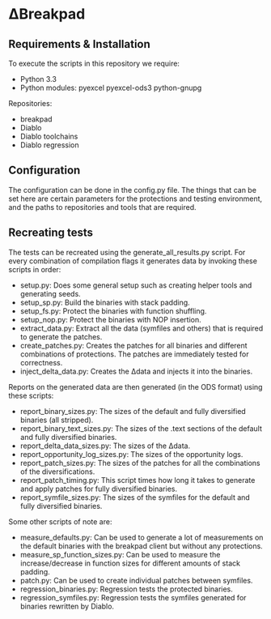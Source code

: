 # ∆Breakpad

## Requirements & Installation
To execute the scripts in this repository we require:
- Python 3.3
- Python modules: pyexcel pyexcel-ods3 python-gnupg

Repositories:
- breakpad
- Diablo
- Diablo toolchains
- Diablo regression

## Configuration
The configuration can be done in the config.py file. The things that can be set here are certain parameters for the protections and testing environment, and the paths to repositories and tools that are required.

## Recreating tests
The tests can be recreated using the generate_all_results.py script. For every combination of compilation flags it generates data by invoking these scripts in order:
- setup.py: Does some general setup such as creating helper tools and generating seeds.
- setup_sp.py: Build the binaries with stack padding.
- setup_fs.py: Protect the binaries with function shuffling.
- setup_nop.py: Protect the binaries with NOP insertion.
- extract_data.py: Extract all the data (symfiles and others) that is required to generate the patches.
- create_patches.py: Creates the patches for all binaries and different combinations of protections. The patches are immediately tested for correctness.
- inject_delta_data.py: Creates the ∆data and injects it into the binaries.

Reports on the generated data are then generated (in the ODS format) using these scripts:
- report_binary_sizes.py: The sizes of the default and fully diversified binaries (all stripped).
- report_binary_text_sizes.py: The sizes of the .text sections of the default and fully diversified binaries.
- report_delta_data_sizes.py: The sizes of the ∆data.
- report_opportunity_log_sizes.py: The sizes of the opportunity logs.
- report_patch_sizes.py: The sizes of the patches for all the combinations of the diversifications.
- report_patch_timing.py: This script times how long it takes to generate and apply patches for fully diversified binaries.
- report_symfile_sizes.py: The sizes of the symfiles for the default and fully diversified binaries.

Some other scripts of note are:
- measure_defaults.py: Can be used to generate a lot of measurements on the default binaries with the breakpad client but without any protections.
- measure_sp_function_sizes.py: Can be used to measure the increase/decrease in function sizes for different amounts of stack padding.
- patch.py: Can be used to create individual patches between symfiles.
- regression_binaries.py: Regression tests the protected binaries.
- regression_symfiles.py: Regression tests the symfiles generated for binaries rewritten by Diablo.
